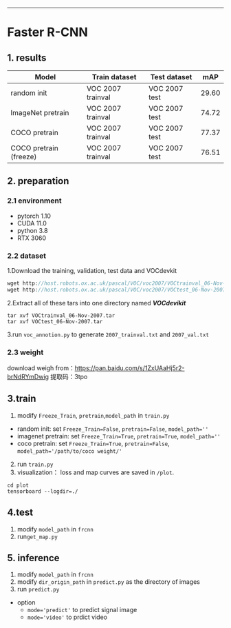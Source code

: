 ---
# Faster R-CNN


## 1. results
| Model                | Train dataset      | Test dataset  | mAP   |        
| -------------------- | ------------------ | ------------- | ----- | 
|random init | VOC 2007 trainval | VOC 2007 test | 29.60 |  
| ImageNet pretrain  | VOC 2007 trainval  | VOC 2007 test | 74.72| 
|COCO pretrain| VOC 2007 trainval | VOC 2007 test | 77.37 |                                           
|COCO pretrain (freeze)| VOC 2007 trainval | VOC 2007 test | 76.51| 

## 2. preparation
### 2.1 environment
 - pytorch 1.10
 - CUDA 11.0
 - python 3.8
 - RTX 3060
  ### 2.2 dataset
 1.Download the training, validation, test data and VOCdevkit
 
``` javascript
wget http://host.robots.ox.ac.uk/pascal/VOC/voc2007/VOCtrainval_06-Nov-2007.tar
wget http://host.robots.ox.ac.uk/pascal/VOC/voc2007/VOCtest_06-Nov-2007.tar
```

2.Extract all of these tars into one directory named ***VOCdevikit***
```
tar xvf VOCtrainval_06-Nov-2007.tar
tar xvf VOCtest_06-Nov-2007.tar
```

3.run `voc_annotion.py` to generate `2007_trainval.txt` and `2007_val.txt`
### 2.3 weight
download weigh from：https://pan.baidu.com/s/1ZxUAaHj5r2-brNdRYmDwig 
提取码：3tpo
## 3.train

1. modify `Freeze_Train`, `pretrain`,`model_path` in `train.py`
- random init: set `Freeze_Train=False`, `pretrain=False`, `model_path=''`
- imagenet pretrain: set `Freeze_Train=True`, `pretrain=True`, `model_path=''`
- coco pretrain: set `Freeze_Train=True`, `pretrain=False`, `model_path='/path/to/coco weight/'`
2. run `train.py`
3. visualization： loss and map curves are saved in `/plot`.
```
cd plot
tensorboard --logdir=./
```

## 4.test
1. modify `model_path` in `frcnn`
2. run`get_map.py`
 
##  5. inference
1. modify `model_path` in `frcnn`
2. modify `dir_origin_path` in `predict.py` as the directory of images
3. run `predict.py`
- option
	- `mode='predict'` to predict signal image
	- `mode='video'` to prdict video
     
 